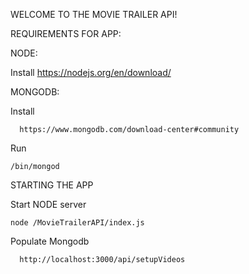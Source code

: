 WELCOME TO THE MOVIE TRAILER API!

REQUIREMENTS FOR APP:

NODE:
 
  Install
      https://nodejs.org/en/download/
      
MONGODB:

  Install

      https://www.mongodb.com/download-center#community

  Run
    
    /bin/mongod
    
STARTING THE APP
    
Start NODE server

    node /MovieTrailerAPI/index.js
    
Populate Mongodb

      http://localhost:3000/api/setupVideos

